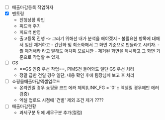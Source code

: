 - [ ] 매출마감등록 작업하자 
- [x] 멘토링 
	- 진행상황 확인 
	- 피드백 주기 
	- 피드백 반영
	- 출고등록 진행 -> 그러기 위해선 내가 분석을 해야겠지 
			- 불필요한 항목에 대해서 일단 제거하고 
			- 간단화 및 최소화해서 그 화면 기준으로 만들라고 시키자. 
			- 뭘 제거해라 라고 말해도 어차피 모르니깐 
			- 제거된 화면을 제시하고 그 화면 기준으로 작업할 수 있게. 
- [ ] GS 
	- ==GS 인증 우선 작업==, PIMS건 들어와도 일단 GS 우선 처리 
	- 정말 급한 건일 경우 일단, 내용 확인 후에 팀장님께 보고 후 처리 
- [ ] 쇼핑몰매출마감엑셀업로드
	- 온라인일 경우 쇼핑몰 코드 에러 제외(LINK_FG = '0' :: 엑셀일 경우에만 에러 검증)
	- 엑셀 업로드 시점에 '건별' 제외 조건 제거 ???? 
- [ ]  매출마감현황
	- 과세구분 뒤에 세무구분 추가(컬럼)
